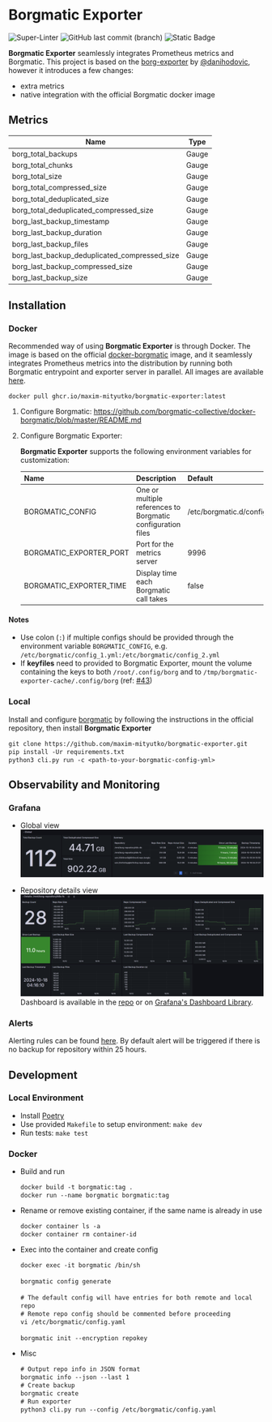 # Borgmatic Exporter

![Super-Linter](https://github.com/maxim-mityutko/borgmatic-exporter/actions/workflows/build.yml/badge.svg)
![GitHub last commit (branch)](https://img.shields.io/github/last-commit/maxim-mityutko/borgmatic-exporter/master)
![Static Badge](https://img.shields.io/badge/Borgmatic%20Image-v2.0.7-green)

**Borgmatic Exporter** seamlessly integrates Prometheus metrics and Borgmatic. This project is based on
the [borg-exporter](https://github.com/danihodovic/borg-exporter) by [@danihodovic](https://github.com/danihodovic),
however it introduces a few changes:

- extra metrics
- native integration with the official Borgmatic docker image

## Metrics

| Name                                          | Type  |
|-----------------------------------------------|-------|
| borg_total_backups                            | Gauge |
| borg_total_chunks                             | Gauge |
| borg_total_size                               | Gauge |
| borg_total_compressed_size                    | Gauge |
| borg_total_deduplicated_size                  | Gauge |
| borg_total_deduplicated_compressed_size       | Gauge |
| borg_last_backup_timestamp                    | Gauge |
| borg_last_backup_duration                     | Gauge |
| borg_last_backup_files                        | Gauge |
| borg_last_backup_deduplicated_compressed_size | Gauge |
| borg_last_backup_compressed_size              | Gauge |
| borg_last_backup_size                         | Gauge |

## Installation

### Docker

Recommended way of using **Borgmatic Exporter** is through Docker. The image
is based on the official [docker-borgmatic](https://github.com/borgmatic-collective/docker-borgmatic)
image, and it seamlessly integrates Prometheus metrics into the distribution by running both Borgmatic
entrypoint and exporter server in parallel. All images are available
[here](https://github.com/maxim-mityutko/borgmatic-exporter/pkgs/container/borgmatic-exporter).

```shell
docker pull ghcr.io/maxim-mityutko/borgmatic-exporter:latest
```

1. Configure Borgmatic: <https://github.com/borgmatic-collective/docker-borgmatic/blob/master/README.md>
2. Configure Borgmatic Exporter:

    **Borgmatic Exporter** supports the following environment variables for customization:

    | Name                    | Description                                                 | Default                     |
    |-------------------------|-------------------------------------------------------------|-----------------------------|
    | BORGMATIC_CONFIG        | One or multiple references to Borgmatic configuration files | /etc/borgmatic.d/config.yml |
    | BORGMATIC_EXPORTER_PORT | Port for the metrics server                                 | 9996                        |
    | BORGMATIC_EXPORTER_TIME | Display time each Borgmatic call takes                      | false                       |

#### Notes

- Use colon (`:`) if multiple configs should be provided through the environment variable `BORGMATIC_CONFIG`,
    e.g. `/etc/borgmatic/config_1.yml:/etc/borgmatic/config_2.yml`
- If **keyfiles** need to provided to Borgmatic Exporter, mount the volume containing the keys to both `/root/.config/borg`
    and to `/tmp/borgmatic-exporter-cache/.config/borg` (ref: [#43](https://github.com/maxim-mityutko/borgmatic-exporter/issues/43))

### Local

Install and configure [borgmatic](https://github.com/witten/borgmatic) by following the instructions in the
official repository, then install **Borgmatic Exporter**

```shell
git clone https://github.com/maxim-mityutko/borgmatic-exporter.git
pip install -Ur requirements.txt
python3 cli.py run -c <path-to-your-borgmatic-config-yml>
```

## Observability and Monitoring

### Grafana

* Global view
![dashboard.png](observability%2Fdashboard-global.png)
- Repository details view
![dashboard.png](observability%2Fdashboard-details.png)
Dashboard is available in the [repo](/observability/grafana-dashboard.json) or on
[Grafana's Dashboard Library](https://grafana.com/grafana/dashboards/20334).

### Alerts

Alerting rules can be found [here](observability%2Fprometheus-alert.yaml). By default alert will
be triggered if there is no backup for repository within 25 hours.

## Development

### Local Environment

- Install [Poetry](https://python-poetry.org)
- Use provided `Makefile` to setup environment: `make dev`
- Run tests: `make test`

### Docker

* Build and run

    ```shell
    docker build -t borgmatic:tag .
    docker run --name borgmatic borgmatic:tag
    ```

* Rename or remove existing container, if the same name is already in use

    ```shell
    docker container ls -a
    docker container rm container-id
    ```

* Exec into the container and create config

    ```shell
    docker exec -it borgmatic /bin/sh
    
    borgmatic config generate
    
    # The default config will have entries for both remote and local repo
    # Remote repo config should be commented before proceeding
    vi /etc/borgmatic/config.yaml
    
    borgmatic init --encryption repokey
    ```

* Misc

    ```shell
    # Output repo info in JSON format
    borgmatic info --json --last 1
    # Create backup
    borgmatic create
    # Run exporter
    python3 cli.py run --config /etc/borgmatic/config.yaml
    ```

